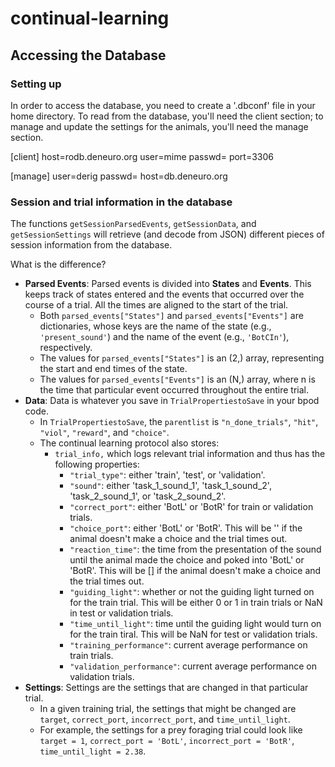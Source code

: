 # continual-learning

## Accessing the Database

### Setting up

In order to access the database, you need to create a '.dbconf' file in your home directory. To read from the database, you'll need the client section; to manage and update the settings for the animals, you'll need the manage section.

[client]
host=rodb.deneuro.org
user=mime
passwd=
port=3306

[manage]
user=derig
passwd=
host=db.deneuro.org

### Session and trial information in the database

The functions `getSessionParsedEvents`, `getSessionData`, and `getSessionSettings` will retrieve (and decode from JSON) different pieces of session information from the database.

What is the difference?
* **Parsed Events**: Parsed events is divided into **States** and **Events**. This keeps track of states entered and the events that occurred over the course of a trial. All the times are aligned to the start of the trial.
    - Both `parsed_events["States"]` and `parsed_events["Events"]` are dictionaries, whose keys are the name of the state (e.g., `'present_sound'`) and the name of the event (e.g., `'BotCIn'`), respectively.
    - The values for `parsed_events["States"]` is an (2,) array, representing the start and end times of the state.
    - The values for `parsed_events["Events"]` is an (N,) array, where n is the time that particular event occurred throughout the entire trial.
* **Data**: Data is whatever you save in `TrialPropertiestoSave` in your bpod code.
    - In `TrialPropertiestoSave`, the `parentlist` is `"n_done_trials"`, `"hit"`, `"viol"`, `"reward"`, and `"choice"`.
    - The continual learning protocol also stores:
        - `trial_info,` which logs relevant trial information and thus has the following properties:
            - `"trial_type"`: either 'train', 'test', or 'validation'.
            - `"sound"`: either 'task_1_sound_1', 'task_1_sound_2', 'task_2_sound_1', or 'task_2_sound_2'.
            - `"correct_port"`: either 'BotL' or 'BotR' for train or validation trials.
            - `"choice_port"`: either 'BotL' or 'BotR'. This will be '' if the animal doesn't make a choice and the trial times out.
            - `"reaction_time"`: the time from the presentation of the sound until the animal made the choice and poked into 'BotL' or 'BotR'. This will be [] if the animal doesn't make a choice and the trial times out.
            - `"guiding_light"`: whether or not the guiding light turned on for the train trial. This will be either 0 or 1 in train trials or NaN in test or validation trials.
            - `"time_until_light"`: time until the guiding light would turn on for the train tiral. This will be NaN for test or validation trials.
            - `"training_performance"`: current average performance on train trials.
            - `"validation_performance"`: current average performance on validation trials.
* **Settings**: Settings are the settings that are changed in that particular trial.
    - In a given training trial, the settings that might be changed are `target`, `correct_port`, `incorrect_port`, and `time_until_light`.
    - For example, the settings for a prey foraging trial could look like `target = 1`, `correct_port = 'BotL'`, `incorrect_port = 'BotR'`, `time_until_light = 2.38`.
